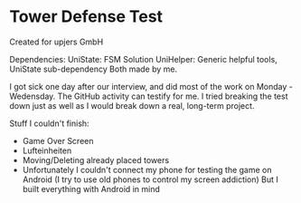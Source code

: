 # Tower Defense Test
Created for upjers GmbH

Dependencies:
UniState: FSM Solution
UniHelper: Generic helpful tools, UniState sub-dependency
Both made by me.

I got sick one day after our interview, and did most of the work on Monday - Wedensday. The GitHub activity can testify for me.
I tried breaking the test down just as well as I would break down a real, long-term project.

Stuff I couldn't finish:
- Game Over Screen
- Lufteinheiten
- Moving/Deleting already placed towers
- Unfortunately I couldn't connect my phone for testing the game on Android (I try to use old phones to control my screen addiction)
  But I built everything with Android in mind

